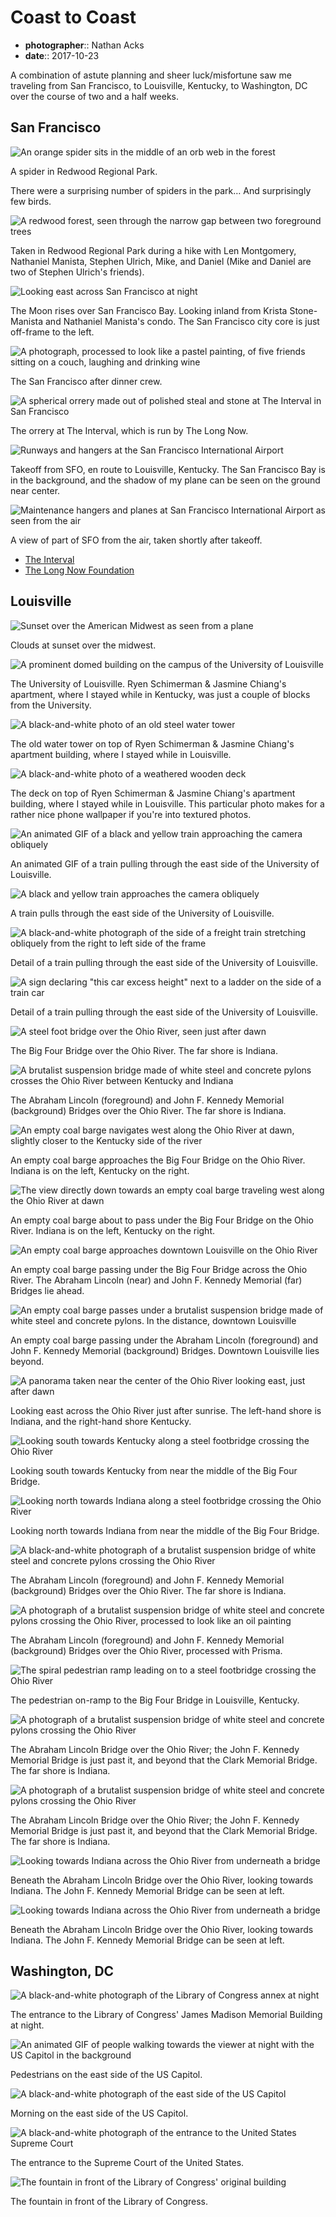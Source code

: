 # Coast to Coast

* **photographer**:: Nathan Acks  
* **date**:: 2017-10-23

A combination of astute planning and sheer luck/misfortune saw me traveling from San Francisco, to Louisville, Kentucky, to Washington, DC over the course of two and a half weeks.

## San Francisco

![An orange spider sits in the middle of an orb web in the forest](assets/2017-10-23-coast-to-coast-01.webp)

A spider in Redwood Regional Park.

There were a surprising number of spiders in the park… And surprisingly few birds.

![A redwood forest, seen through the narrow gap between two foreground trees](assets/2017-10-23-coast-to-coast-02.webp)

Taken in Redwood Regional Park during a hike with Len Montgomery, Nathaniel Manista, Stephen Ulrich, Mike, and Daniel (Mike and Daniel are two of Stephen Ulrich's friends).

![Looking east across San Francisco at night](../photography/assets/2017-10-07-the-moon-over-san-francisco.webp)

The Moon rises over San Francisco Bay. Looking inland from Krista Stone-Manista and Nathaniel Manista's condo. The San Francisco city core is just off-frame to the left.

![A photograph, processed to look like a pastel painting, of five friends sitting on a couch, laughing and drinking wine](assets/2017-10-23-coast-to-coast-04.webp)

The San Francisco after dinner crew.

![A spherical orrery made out of polished steal and stone at The Interval in San Francisco](../photography/assets/2017-10-08-the-orrery.webp)

The orrery at The Interval, which is run by The Long Now.

![Runways and hangers at the San Francisco International Airport](assets/2017-10-23-coast-to-coast-06.webp)

Takeoff from SFO, en route to Louisville, Kentucky. The San Francisco Bay is in the background, and the shadow of my plane can be seen on the ground near center.

![Maintenance hangers and planes at San Francisco International Airport as seen from the air](assets/2017-10-23-coast-to-coast-07.webp)

A view of part of SFO from the air, taken shortly after takeoff.

* [The Interval](https://theinterval.org/)
* [The Long Now Foundation](https://longnow.org/)


## Louisville

![Sunset over the American Midwest as seen from a plane](assets/2017-10-23-coast-to-coast-08.webp)

Clouds at sunset over the midwest.

![A prominent domed building on the campus of the University of Louisville](assets/2017-10-23-coast-to-coast-09.webp)

The University of Louisville. Ryen Schimerman & Jasmine Chiang's apartment, where I stayed while in Kentucky, was just a couple of blocks from the University.

![A black-and-white photo of an old steel water tower](assets/2017-10-23-coast-to-coast-10.webp)

The old water tower on top of Ryen Schimerman & Jasmine Chiang's apartment building, where I stayed while in Louisville.

![A black-and-white photo of a weathered wooden deck](../photography/assets/2017-10-17-wood.webp)

The deck on top of Ryen Schimerman & Jasmine Chiang's apartment building, where I stayed while in Louisville. This particular photo makes for a rather nice phone wallpaper if you're into textured photos.

![An animated GIF of a black and yellow train approaching the camera obliquely](assets/2017-10-23-coast-to-coast-12.webp)

An animated GIF of a train pulling through the east side of the University of Louisville.

![A black and yellow train approaches the camera obliquely](assets/2017-10-23-coast-to-coast-13.webp)

A train pulls through the east side of the University of Louisville.

![A black-and-white photograph of the side of a freight train stretching obliquely from the right to left side of the frame](assets/2017-10-23-coast-to-coast-14.webp)

Detail of a train pulling through the east side of the University of Louisville.

![A sign declaring "this car excess height" next to a ladder on the side of a train car](../photography/assets/2017-10-18-this-car-excess-height.webp)

Detail of a train pulling through the east side of the University of Louisville.

![A steel foot bridge over the Ohio River, seen just after dawn](assets/2017-10-23-coast-to-coast-16.webp)

The Big Four Bridge over the Ohio River. The far shore is Indiana.

![A brutalist suspension bridge made of white steel and concrete pylons crosses the Ohio River between Kentucky and Indiana](assets/2017-10-23-coast-to-coast-17.webp)

The Abraham Lincoln (foreground) and John F. Kennedy Memorial (background) Bridges over the Ohio River. The far shore is Indiana.

![An empty coal barge navigates west along the Ohio River at dawn, slightly closer to the Kentucky side of the river](assets/2017-10-23-coast-to-coast-18.webp)

An empty coal barge approaches the Big Four Bridge on the Ohio River. Indiana is on the left, Kentucky on the right.

![The view directly down towards an empty coal barge traveling west along the Ohio River at dawn](assets/2017-10-23-coast-to-coast-19.webp)

An empty coal barge about to pass under the Big Four Bridge on the Ohio River. Indiana is on the left, Kentucky on the right.

![An empty coal barge approaches downtown Louisville on the Ohio River](assets/2017-10-23-coast-to-coast-20.webp)

An empty coal barge passing under the Big Four Bridge across the Ohio River. The Abraham Lincoln (near) and John F. Kennedy Memorial (far) Bridges lie ahead.

![An empty coal barge passes under a brutalist suspension bridge made of white steel and concrete pylons. In the distance, downtown Louisville](assets/2017-10-23-coast-to-coast-21.webp)

An empty coal barge passing under the Abraham Lincoln (foreground) and John F. Kennedy Memorial (background) Bridges. Downtown Louisville lies beyond.

![A panorama taken near the center of the Ohio River looking east, just after dawn](assets/2017-10-23-coast-to-coast-22.webp)

Looking east across the Ohio River just after sunrise. The left-hand shore is Indiana, and the right-hand shore Kentucky.

![Looking south towards Kentucky along a steel footbridge crossing the Ohio River](assets/2017-10-23-coast-to-coast-23.webp)

Looking south towards Kentucky from near the middle of the Big Four Bridge.

![Looking north towards Indiana along a steel footbridge crossing the Ohio River](assets/2017-10-23-coast-to-coast-24.webp)

Looking north towards Indiana from near the middle of the Big Four Bridge.

![A black-and-white photograph of a brutalist suspension bridge of white steel and concrete pylons crossing the Ohio River](assets/2017-10-23-coast-to-coast-25.webp)

The Abraham Lincoln (foreground) and John F. Kennedy Memorial (background) Bridges over the Ohio River. The far shore is Indiana.

![A photograph of a brutalist suspension bridge of white steel and concrete pylons crossing the Ohio River, processed to look like an oil painting](../photography/assets/2017-10-20-louisville-bridges.webp)

The Abraham Lincoln (foreground) and John F. Kennedy Memorial (background) Bridges over the Ohio River, processed with Prisma.

![The spiral pedestrian ramp leading on to a steel footbridge crossing the Ohio River](assets/2017-10-23-coast-to-coast-27.webp)

The pedestrian on-ramp to the Big Four Bridge in Louisville, Kentucky.

![A photograph of a brutalist suspension bridge of white steel and concrete pylons crossing the Ohio River](assets/2017-10-23-coast-to-coast-28.webp)

The Abraham Lincoln Bridge over the Ohio River; the John F. Kennedy Memorial Bridge is just past it, and beyond that the Clark Memorial Bridge. The far shore is Indiana.

![A photograph of a brutalist suspension bridge of white steel and concrete pylons crossing the Ohio River](assets/2017-10-23-coast-to-coast-29.webp)

The Abraham Lincoln Bridge over the Ohio River; the John F. Kennedy Memorial Bridge is just past it, and beyond that the Clark Memorial Bridge. The far shore is Indiana.

![Looking towards Indiana across the Ohio River from underneath a bridge](assets/2017-10-23-coast-to-coast-30.webp)

Beneath the Abraham Lincoln Bridge over the Ohio River, looking towards Indiana. The John F. Kennedy Memorial Bridge can be seen at left.

![Looking towards Indiana across the Ohio River from underneath a bridge](assets/2017-10-23-coast-to-coast-31.webp)

Beneath the Abraham Lincoln Bridge over the Ohio River, looking towards Indiana. The John F. Kennedy Memorial Bridge can be seen at left.

## Washington, DC

![A black-and-white photograph of the Library of Congress annex at night](../photography/assets/2017-10-21-library-of-congress.webp)

The entrance to the Library of Congress' James Madison Memorial Building at night.

![An animated GIF of people walking towards the viewer at night with the US Capitol in the background](assets/2017-10-23-coast-to-coast-33.webp)

Pedestrians on the east side of the US Capitol.

![A black-and-white photograph of the east side of the US Capitol](../photography/assets/2017-10-22-capitol.webp)

Morning on the east side of the US Capitol.

![A black-and-white photograph of the entrance to the United States Supreme Court](assets/2017-10-23-coast-to-coast-35.webp)

The entrance to the Supreme Court of the United States.

![The fountain in front of the Library of Congress' original building](../photography/assets/2017-10-23-fountain.webp)

The fountain in front of the Library of Congress.
